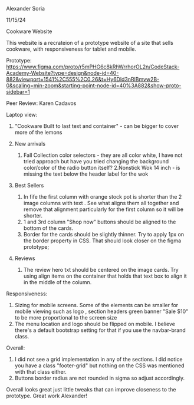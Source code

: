 Alexander Soria

11/15/24

Cookware Website

This website is a recrateion of a prototype website of a site that sells cookware, with responsiveness for tablet and mobile.

Prototype: https://www.figma.com/proto/r5mPHG6c8kRhWrrhorOL2n/CodeStack-Academy-Website?type=design&node-id=40-882&viewport=1541%2C555%2C0.26&t=Hy6Dld3nRlBmvw2B-0&scaling=min-zoom&starting-point-node-id=40%3A882&show-proto-sidebar=1

Peer Review: Karen Cadavos

Laptop view: 
1. "Cookware Built to last text and container" - can be bigger to cover more of the lemons 


2. New arrivals 
	1. Fall Collection color selectors - they are all color white, I have not tried approach but have you tried changing the background color/color of the radio button itself?
	2.Nonstick Wok 14 inch - is missing the text below the header label for the wok
3. Best Sellers
	1. In fife the first column with orange stock pot is shorter than the 2 image columns with text .  See what aligns them all together and  remove that alignment particularly for the first column so it will be shorter.
	2. 1 and 3rd column "Shop now" buttons should be aligned to the bottom of the cards.
	3. Border for the cards should be slightly thinner. Try to apply 1px on the  border property in CSS. That should look closer on the figma prototype;

4.  Reviews
	1. The review hero txt should be centered on the image cards. Try using align items on the container  that holds that text box to align  it in the middle of the column.


Responsiveness: 
1. Sizing for mobile screens. Some of the elements can be smaller for mobile viewing such as logo , section headers green banner "Sale $10" to be more proportional to the screen size
2. The menu location and logo should be flipped on mobile. I believe there's a default bootstrap setting for that if you use the navbar-brand class.


Overall: 
1. I did not see a grid implementation in any of the sections. I did notice you have a class "footer-grid" but nothing on the CSS was mentioned with that class either.
2. Buttons border radius are not rounded in sigma so adjust accordingly.

Overall looks great just little tweaks that can improve closeness to the prototype. Great work Alexander!
